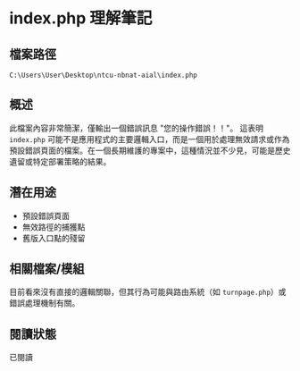 # index.php 理解筆記

## 檔案路徑
`C:\Users\User\Desktop\ntcu-nbnat-aial\index.php`

## 概述
此檔案內容非常簡潔，僅輸出一個錯誤訊息 "您的操作錯誤！！"。
這表明 `index.php` 可能不是應用程式的主要邏輯入口，而是一個用於處理無效請求或作為預設錯誤頁面的檔案。在一個長期維護的專案中，這種情況並不少見，可能是歷史遺留或特定部署策略的結果。

## 潛在用途
- 預設錯誤頁面
- 無效路徑的捕獲點
- 舊版入口點的殘留

## 相關檔案/模組
目前看來沒有直接的邏輯關聯，但其行為可能與路由系統（如 `turnpage.php`）或錯誤處理機制有關。

## 閱讀狀態
已閱讀
